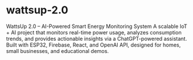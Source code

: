 # wattsup-2.0
WattsUp 2.0 – AI-Powered Smart Energy Monitoring System  A scalable IoT + AI project that monitors real-time power usage, analyzes consumption trends, and provides actionable insights via a ChatGPT-powered assistant. Built with ESP32, Firebase, React, and OpenAI API, designed for homes, small businesses, and educational demos.
